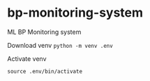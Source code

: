 # bp-monitoring-system
ML BP Monitoring system

Download venv
`python -m venv .env`

Activate venv

`source .env/bin/activate`